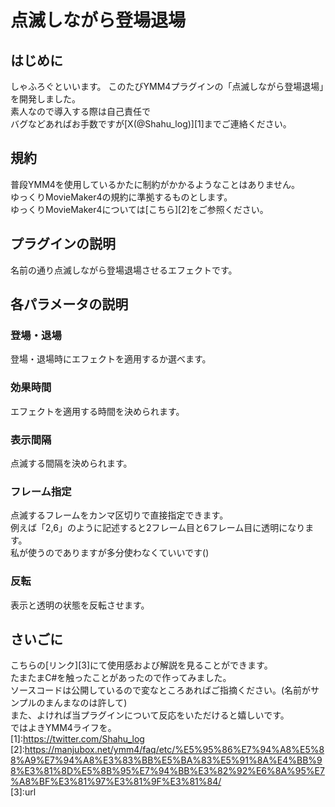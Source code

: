 # 点滅しながら登場退場
## はじめに
しゃふろぐといいます。  このたびYMM4プラグインの「点滅しながら登場退場」を開発しました。  
  素人なので導入する際は自己責任で  
  バグなどあればお手数ですが[X(@Shahu_log)][1]までご連絡ください。
## 規約
普段YMM4を使用しているかたに制約がかかるようなことはありません。  
ゆっくりMovieMaker4の規約に準拠するものとします。  
ゆっくりMovieMaker4については[こちら][2]をご参照ください。
## プラグインの説明
名前の通り点滅しながら登場退場させるエフェクトです。
## 各パラメータの説明
###  登場・退場
登場・退場時にエフェクトを適用するか選べます。
### 効果時間
エフェクトを適用する時間を決められます。
### 表示間隔
点滅する間隔を決められます。
### フレーム指定
点滅するフレームをカンマ区切りで直接指定できます。  
例えば「2,6」のように記述すると2フレーム目と6フレーム目に透明になります。  
私が使うのでありますが多分使わなくていいです()
### 反転
表示と透明の状態を反転させます。
## さいごに
こちらの[リンク][3]にて使用感および解説を見ることができます。  
たまたまC#を触ったことがあったので作ってみました。  
ソースコードは公開しているので変なところあればご指摘ください。(名前がサンプルのまんまなのは許して)  
また、よければ当プラグインについて反応をいただけると嬉しいです。  
ではよきYMM4ライフを。  
[1]:https://twitter.com/Shahu_log  
[2]:https://manjubox.net/ymm4/faq/etc/%E5%95%86%E7%94%A8%E5%88%A9%E7%94%A8%E3%83%BB%E5%BA%83%E5%91%8A%E4%BB%98%E3%81%8D%E5%8B%95%E7%94%BB%E3%82%92%E6%8A%95%E7%A8%BF%E3%81%97%E3%81%9F%E3%81%84/  
[3]:url